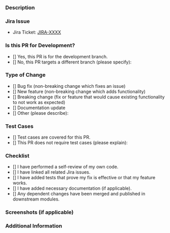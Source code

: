
### Description

<!-- Please provide a brief description of the changes included in this pull request. -->

### Jira Issue

<!-- If this pull request is associated with a Jira issue, please link it here (e.g., `JIRA-123`). -->

- Jira Ticket: [JIRA-XXXX](https://your-jira-instance.atlassian.net/browse/JIRA-XXXX)

### Is this PR for Development?

- [] Yes, this PR is for the development branch.
- [] No, this PR targets a different branch (please specify):

### Type of Change

<!-- Please select the type of change that applies to this pull request. -->

- [] Bug fix (non-breaking change which fixes an issue)
- [] New feature (non-breaking change which adds functionality)
- [] Breaking change (fix or feature that would cause existing functionality to not work as expected)
- [] Documentation update
- [] Other (please describe):

### Test Cases

- [] Test cases are covered for this PR.
- [] This PR does not require test cases (please explain):

### Checklist

<!-- Please check off the items as they are completed. -->

- [] I have performed a self-review of my own code.
- [] I have linked all related Jira issues.
- [] I have added tests that prove my fix is effective or that my feature works.
- [] I have added necessary documentation (if applicable).
- [] Any dependent changes have been merged and published in downstream modules.

### Screenshots (if applicable)

<!-- If your PR includes visual changes, please include screenshots or GIFs to illustrate them. -->

### Additional Information

<!-- If there's anything else you want to share about your pull request, please add it here. -->
